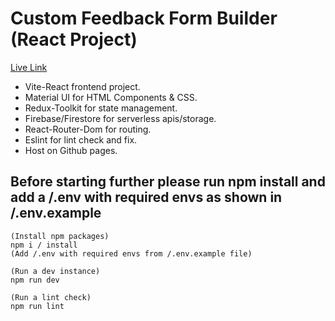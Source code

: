 # Custom Feedback Form Builder (React Project)

[Live Link]()

- Vite-React frontend project.
- Material UI for HTML Components & CSS.
- Redux-Toolkit for state management.
- Firebase/Firestore for serverless apis/storage.
- React-Router-Dom for routing.
- Eslint for lint check and fix.
- Host on Github pages.

## Before starting further please run npm install and add a /.env with required envs as shown in /.env.example

    (Install npm packages)
    npm i / install
    (Add /.env with required envs from /.env.example file)

    (Run a dev instance)
    npm run dev

    (Run a lint check)
    npm run lint
